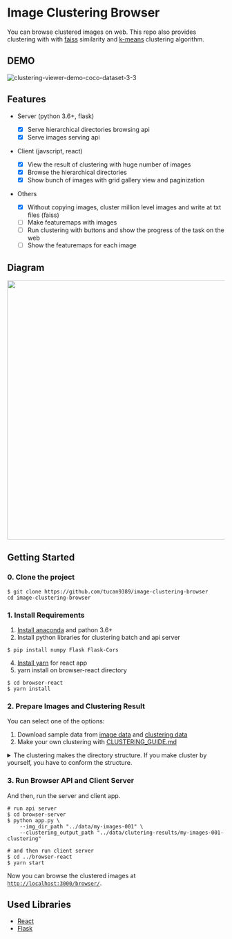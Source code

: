 # Image Clustering Browser

You can browse clustered images on web. This repo also provides clustering with with [faiss](https://github.com/facebookresearch/faiss) similarity and [k-means](https://en.wikipedia.org/wiki/K-means_clustering) clustering algorithm.

## DEMO

![clustering-viewer-demo-coco-dataset-3-3](https://user-images.githubusercontent.com/37643248/103138522-d0a10c00-4716-11eb-84d8-5bbe21e137f1.gif)

## Features

- Server (python 3.6+, flask)

  - [x] Serve hierarchical directories browsing api
  - [x] Serve images serving api

- Client (javscript, react)
  - [x] View the result of clustering with huge number of images
  - [x] Browse the hierarchical directories
  - [x] Show bunch of images with grid gallery view and paginization
- Others
  - [x] Without copying images, cluster million level images and write at txt files (faiss)
  - [ ] Make featuremaps with images
  - [ ] Run clustering with buttons and show the progress of the task on the web
  - [ ] Show the featuremaps for each image
  
## Diagram

<img src="https://user-images.githubusercontent.com/37643248/103156156-407fc700-47e9-11eb-88be-4ac6b08e298c.png" width=600px>

## Getting Started

### 0. Clone the project

```shell script
$ git clone https://github.com/tucan9389/image-clustering-browser
cd image-clustering-browser
```

### 1. Install Requirements

1. [Install anaconda](https://docs.anaconda.com/anaconda/install/) and pathon 3.6+
3. Install python libraries for clustering batch and api server

```shell script
$ pip install numpy Flask Flask-Cors
```

4. [Install yarn](https://classic.yarnpkg.com/en/docs/install/) for react app
5. yarn install on browser-react directory

```shell script
$ cd browser-react
$ yarn install
```

### 2. Prepare Images and Clustering Result

You can select one of the options:

1. Download sample data from [image data](https://drive.google.com/drive/folders/1qY3i-JaR0txMU4UIuVJ65WKUCBQASEL6?usp=sharing) and [clustering data](https://drive.google.com/drive/folders/1gHwcpuV8bp8-6PeNlyY5yazGIgY0SU7w?usp=sharing)
2. Make your own clustering with [CLUSTERING_GUIDE.md](CLUSTERING_GUIDE.md)


<details>
<summary>The clustering makes the directory structure. If you make cluster by yourself, you have to conform the structure.</summary>

```
../data/clutering-results
└── my-images-001-clustering
    ├── img_names.txt
    ├── 20201225-160650-d999-c5
    |   ├── 000
    |   |   └── img_names.txt
    |   ├── 001
    |   |   └── img_names.txt
    |   ├── 002
    |   |   └── img_names.txt
    |   ├── 004
    |   |   └── img_names.txt
    |   └── etc
    |       └── img_names.txt
    └── 20201225-170423-d999-c3
        ├── 000
        |   └── img_names.txt
        ├── 001
        |   └── img_names.txt
        |   └── 20201226-034123-d103-c3
        |       ├── 000
        |       |   └── img_names.txt
        |       ├── 001
        |       |   └── img_names.txt
        |       └── 002
        |           └── img_names.txt
        └── 002
            └── img_names.txt
```
</details>

### 3. Run Browser API and Client Server


And then, run the server and client app.

```shell script
# run api server
$ cd browser-server
$ python app.py \
    --img_dir_path "../data/my-images-001" \
    --clustering_output_path "../data/clutering-results/my-images-001-clustering"

# and then run client server
$ cd ../browser-react
$ yarn start
```

Now you can browse the clustered images at [`http://localhost:3000/browser/`](`http://localhost:3000/browser/`).

## Used Libraries

- [React](https://reactjs.org/)
- [Flask](https://palletsprojects.com/p/flask/)
